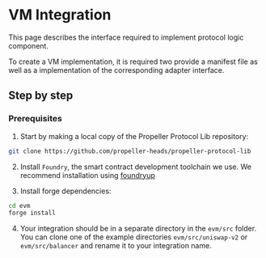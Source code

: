 # VM Integration

This page describes the interface required to implement protocol logic component.

To create a VM implementation, it is required two provide a manifest file as well as a implementation of the corresponding adapter interface.

## Step by step

### Prerequisites

1. Start by making a local copy of the Propeller Protocol Lib repository:
```bash
git clone https://github.com/propeller-heads/propeller-protocol-lib
```

2. Install `Foundry`, the smart contract development toolchain we use. We recommend installation using [foundryup](https://book.getfoundry.sh/getting-started/installation#using-foundryup)

3. Install forge dependencies:
```bash
cd evm
forge install
```

4. Your integration should be in a separate directory in the `evm/src` folder. You can clone one of the example directories `evm/src/uniswap-v2` or `evm/src/balancer` and rename it to your integration name.
```